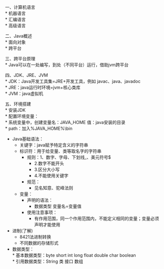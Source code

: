 一、计算机语言  
        * 机器语言  
        * 汇编语言  
        * 高级语言  
		
二、Java概述   
		* 面向对象  
		* 跨平台  
		
三、跨平台原理  
		* Java可以在一处编写，到处（不同平台）运行，借助jvm跨平台  
		
四、JDK、JRE、JVM  
		* JDK：Java开发工具集=JRE+开发工具，例如 javac、java、javadoc  
		* JRE：java运行时环境=jvm+核心类库  
		* JVM：java虚拟机  
		
五、环境搭建  
		* 安装JDK  
		* 配置环境变量：    
			* 系统变量中，创建变量名：JAVA_HOME 值：java安装的目录  
					* path：加入%JAVA_HOME%\bin  
* Java基础语法：  
	* 关键字：java赋予特定含义的字符串  
	* 标识符：用于给变量、类等取名字的字符串  
		* 规则：1、数字、字母、下划线_、美元符号$  
			 * 2.数字不能开头  
			* 3.区分大小写  
			* 4.不能使用关键字  
		* 规范：	  
			* 见名知意、驼峰法则  
	* 变量：  
		* 声明的语法：  
			* 数据类型 变量名=变量值  
		* 使用注意事项：  
			* 有作用范围，同一个作用范围内，不能定义相同的变量；变量必须声明才能使用  
* 进制(了解)  
	* 8421法进制转换  
	* 不同数据的存储形式  
* 数据类型：  
		* 基本数据类型：byte short int long float double char boolean  
		* 引用数据类型：String 类 接口 数组  